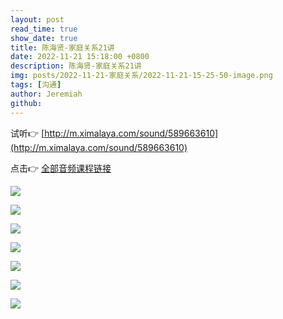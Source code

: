 ```yaml
---
layout: post
read_time: true
show_date: true
title: 陈海贤-家庭关系21讲
date: 2022-11-21 15:18:00 +0800
description: 陈海贤-家庭关系21讲
img: posts/2022-11-21-家庭关系/2022-11-21-15-25-50-image.png
tags: [沟通]
author: Jeremiah
github: 
---
```


试听👉 [http://m.ximalaya.com/sound/589663610](http://m.ximalaya.com/sound/589663610)

点击👉 [全部音频课程链接](https://pan.baidu.com/s/1Ec21THjT19z-NTa1wapKqA?pwd=rddi)

![](../assets/img/posts/2022-11-21-家庭关系/2022-11-21-15-28-33-8546201-a40ecc0f3de6ac8c.webp)

![](../assets/img/posts/2022-11-21-家庭关系/2022-11-21-15-30-53-8546201-f700e4aa47ac2fdf.webp)

![](../assets/img/posts/2022-11-21-家庭关系/2022-11-21-15-29-15-8546201-b3fcbe999b0c559c.webp)

![](../assets/img/posts/2022-11-21-家庭关系/2022-11-21-15-29-01-8546201-4191d7cb6c2bafa5.webp)

![](../assets/img/posts/2022-11-21-家庭关系/2022-11-21-15-31-12-8546201-fd1ee185a14ff936.webp)

![](../assets/img/posts/2022-11-21-家庭关系/2022-11-21-15-30-39-8546201-d202d6b36d98d2be.webp)

![](../assets/img/posts/2022-11-21-家庭关系/2022-11-21-15-30-27-8546201-cf0a0927ad54df0a.webp)
